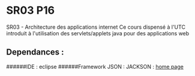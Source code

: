 # SR03   P16
SR03 - Architecture des applications internet
Ce cours dispensé à l'UTC introduit à l'utilisation des servlets/applets java pour des applications web

## Dependances :
######IDE : 
eclipse 
######Framework JSON :
JACKSON : [home page](http://wiki.fasterxml.com/JacksonHome)
